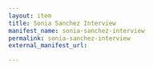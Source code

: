 ```yaml
---
layout: item
title: Sonia Sanchez Interview
manifest_name: sonia-sanchez-interview
permalink: sonia-sanchez-interview
external_manifest_url: 

---
```

<!-- Add an essay or interpretive material below this line,
using HTML or markdown.  Do not modify this file above this line -->
